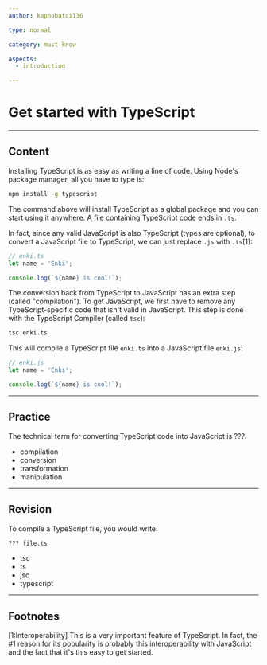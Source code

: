 ```yaml
---
author: kapnobatai136

type: normal

category: must-know

aspects:
  - introduction

---
```


# Get started with TypeScript

---
## Content

Installing TypeScript is as easy as writing a line of code. Using Node's package manager, all you have to type is:

```bash
npm install -g typescript
```

The command above will install TypeScript as a global package and you can start using it anywhere. A file containing TypeScript code ends in `.ts`.

In fact, since any valid JavaScript is also TypeScript (types are optional), to convert a JavaScript file to TypeScript, we can just replace `.js` with `.ts`[1]:

```ts
// enki.ts
let name = 'Enki';

console.log(`${name} is cool!`);
```

The conversion back from TypeScript to JavaScript has an extra step (called "compilation"). To get JavaScript, we first have to remove any TypeScript-specific code that isn't valid in JavaScript. This step is done with the TypeScript Compiler (called `tsc`):

```bash
tsc enki.ts
```

This will compile a TypeScript file `enki.ts` into a JavaScript file `enki.js`:

```js
// enki.js
let name = 'Enki';

console.log(`${name} is cool!`);
```

---
## Practice

The technical term for converting TypeScript code into JavaScript is ???.

* compilation
* conversion
* transformation
* manipulation

---
## Revision

To compile a TypeScript file, you would write:

```bash
??? file.ts
```

* tsc
* ts
* jsc
* typescript

---
## Footnotes

[1:Interoperability]
This is a very important feature of TypeScript. In fact, the #1 reason for its popularity is probably this interoperability with JavaScript and the fact that it's this easy to get started.
